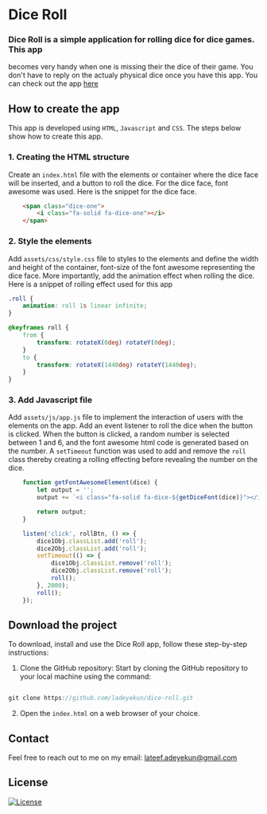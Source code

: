 # Dice Roll 
### Dice Roll is a simple application for rolling dice for dice games. This app
becomes very handy when one is missing their the dice of their game. You don't 
have to reply on the actualy physical dice once you have this app. You can 
check out the app [here](https://ladeyekun.github.io/dice-roll)

## How to create the app
This app is developed using ```HTML```, ```Javascript``` and ```CSS```. The 
steps below show how to create this app.

### 1. Creating the HTML structure
Create an ```index.html``` file with the elements or container where 
the dice face will be inserted, and a button to roll the dice. 
For the dice face, font awesome was used. Here is the snippet 
for the dice face.

```html
    <span class="dice-one">
        <i class="fa-solid fa-dice-one"></i>
    </span>
```

### 2. Style the elements
Add ```assets/css/style.css``` file to styles to the elements 
and define the width and height of the container, font-size 
of the font awesome representing the dice face. More 
importantly, add the animation effect when rolling the 
dice. Here is a snippet of rolling effect used for this app

```css
.roll {
    animation: roll 1s linear infinite;
}

@keyframes roll {
    from {
        transform: rotateX(0deg) rotateY(0deg);
    }
    to {
        transform: rotateX(1440deg) rotateY(1440deg);
    }
}
```

### 3. Add Javascript file
Add ```assets/js/app.js``` file to implement the interaction of users 
with the elements on the app. Add an event listener to roll the 
dice when the button is clicked. When the button is clicked, a 
random number is selected between 1 and 6, and the font awesome 
html code is generated based on the number. A ```setTimeout``` 
function was used to add and remove the ```roll``` class 
thereby creating a rolling effecting before revealing the 
number on the dice.

```javascript
    function getFontAwesomeElement(dice) {
        let output = '';
        output += `<i class="fa-solid fa-dice-${getDiceFont(dice)}"></i>`;

        return output;
    }

    listen('click', rollBtn, () => {
        dice1Obj.classList.add('roll');
        dice2Obj.classList.add('roll');
        setTimeout(() => {
            dice1Obj.classList.remove('roll');
            dice2Obj.classList.remove('roll');
            roll();
        }, 2000);
        roll();
    });    
```

## Download the project

To download, install and use the Dice Roll app, follow these step-by-step 
instructions:

1. Clone the GitHub repository: Start by cloning the GitHub repository 
to your local machine using the command:

```jsx

git clone https://github.com/ladeyekun/dice-roll.git
```

2. Open the ```index.html``` on a web browser of your choice.

## Contact

Feel free to reach out to me on my email: lateef.adeyekun@gmail.com

## License

[![License](https://img.shields.io/static/v1?label=Licence&message=MIT&color=blue)](https://opensource.org/license/MIT)
